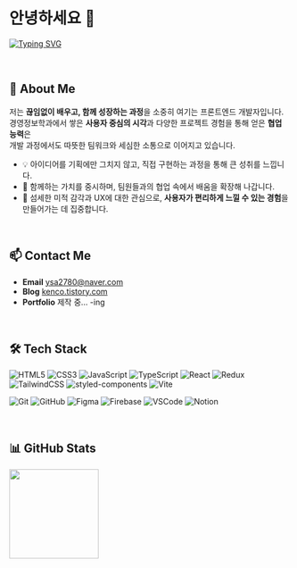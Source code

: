 # 안녕하세요 👋
[![Typing SVG](https://readme-typing-svg.demolab.com?font=Do+Hyeon&duration=2000&pause=1000&color=000000&width=600&lines=%ED%8C%80%EA%B3%BC+%EC%82%AC%EC%9A%A9%EC%9E%90+%EB%AA%A8%EB%91%90%EC%97%90%EA%B2%8C+%EC%A6%90%EA%B1%B0%EC%9A%B4+%EA%B2%BD%ED%97%98%EC%9D%84+%EB%A7%8C%EB%93%9C%EB%8A%94++%ED%94%84%EB%A1%A0%ED%8A%B8%EC%97%94%EB%93%9C+%EA%B0%9C%EB%B0%9C%EC%9E%90%2C+%EC%97%BC%EC%8A%B9%EC%95%84%EC%9E%85%EB%8B%88%EB%8B%A4%E2%98%BA%EF%B8%8F)](https://git.io/typing-svg)

</br>

## 🌱 About Me
저는 **끊임없이 배우고, 함께 성장하는 과정**을 소중히 여기는 프론트엔드 개발자입니다.  
경영정보학과에서 쌓은 **사용자 중심의 시각**과 다양한 프로젝트 경험을 통해 얻은 **협업 능력**은  
개발 과정에서도 따뜻한 팀워크와 세심한 소통으로 이어지고 있습니다.  

- 💡 아이디어를 기획에만 그치지 않고, 직접 구현하는 과정을 통해 큰 성취를 느낍니다.  
- 🤝 함께하는 가치를 중시하며, 팀원들과의 협업 속에서 배움을 확장해 나갑니다.  
- 🎨 섬세한 미적 감각과 UX에 대한 관심으로, **사용자가 편리하게 느낄 수 있는 경험**을 만들어가는 데 집중합니다.

</br>

## 📫 Contact Me

-  **Email**  [ysa2780@naver.com](mailto:ysa2780@naver.com)  
-  **Blog**  [kenco.tistory.com](https://kenco.tistory.com/)  
-  **Portfolio**  제작 중… -ing  

</br>

## 🛠 Tech Stack

![HTML5](https://img.shields.io/badge/HTML5-E34F26?style=flat-square&logo=html5&logoColor=white)
![CSS3](https://img.shields.io/badge/CSS3-1572B6?style=flat-square&logo=css3&logoColor=white)
![JavaScript](https://img.shields.io/badge/JavaScript-F7DF1E?style=flat-square&logo=javascript&logoColor=black)
![TypeScript](https://img.shields.io/badge/TypeScript-3178C6?style=flat-square&logo=typescript&logoColor=white)
![React](https://img.shields.io/badge/React-61DAFB?style=flat-square&logo=react&logoColor=black)
![Redux](https://img.shields.io/badge/Redux-764ABC?style=flat-square&logo=redux&logoColor=white)
![TailwindCSS](https://img.shields.io/badge/TailwindCSS-06B6D4?style=flat-square&logo=tailwindcss&logoColor=white)
![styled-components](https://img.shields.io/badge/styled--components-DB7093?style=flat-square&logo=styled-components&logoColor=white)
![Vite](https://img.shields.io/badge/Vite-646CFF?style=flat-square&logo=vite&logoColor=white)

![Git](https://img.shields.io/badge/Git-F05032?style=flat-square&logo=git&logoColor=white)
![GitHub](https://img.shields.io/badge/GitHub-181717?style=flat-square&logo=github&logoColor=white)
![Figma](https://img.shields.io/badge/Figma-F24E1E?style=flat-square&logo=figma&logoColor=white)
![Firebase](https://img.shields.io/badge/Firebase-FFCA28?style=flat-square&logo=firebase&logoColor=black)
![VSCode](https://img.shields.io/badge/VS%20Code-007ACC?style=flat-square&logo=visual-studio-code&logoColor=white)
![Notion](https://img.shields.io/badge/Notion-000000?style=flat-square&logo=notion&logoColor=white)

</br>

## 📊 GitHub Stats
<div align="left">
    <img src="https://github-readme-stats.vercel.app/api?username=yeom-kenco&show_icons=true&theme=Vue" height="160"/>
</div>
